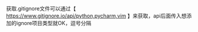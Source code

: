 获取.gitignore文件可以通过【 https://www.gitignore.io/api/python,pycharm,vim 】来获取，api后面传入想添加的ignore项目类型就OK，逗号分隔
